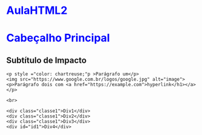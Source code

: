 # AulaHTML2
<!DOCTYPE html>
<html lang="en">
<head>
    <meta charset="UTF-8">
    <meta http-equiv="X-UA-Compatible" content="IE=edge">
    <meta name="viewport" content="width=device-width, initial-scale=1.0">
    <title>Meu Primeiro HTML</title>
    <link rel="stylesheet" href="style.css">
    <style>
        h1{
            color:blue;
        }
    </style>
</head>
<body>
    <h1>Cabeçalho Principal</h1>
    <h2>Subtítulo de Impacto</h2>

    <p style ="color: chartreuse;"p >Parágrafo um</p>
    <img src="https://www.google.com.br/logos/google.jpg" alt="image">
    <p>Parágrafo dois com <a href="https://example.com">hyperlink</h1></a></p>

    <br>
    
    <div class="classe1">Div1</div>
    <div class="classe1">Div2</div>
    <div class="classe1">Div3</div>
    <div id="id1">Div4</div>
    



    
</body>
</html>
